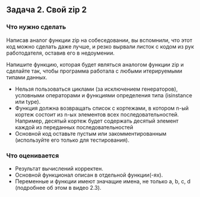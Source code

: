 ## Задача 2. Свой zip 2
### Что нужно сделать
Написав аналог функции zip на собеседовании, вы вспомнили, что этот код можно сделать даже лучше, и резко вырвали листок с кодом из рук работодателя, оставив его в недоумении.

Напишите функцию, которая будет являться аналогом функции zip и сделайте так, чтобы программа работала с любыми итерируемыми типами данных.

- Нельзя пользоваться циклами (за исключением генераторов), условными операторами и функциями определения типа (isinstance или type).
- Функция должна возвращать  список с кортежами, в котором n-ый кортеж состоит из n-ых элементов всех последовательностей. Например, десятый кортеж будет содержать десятый элемент каждой из переданных последовательностей
- Основной код оставьте пустым или закомментированным (используйте его только для тестирования).

### Что оценивается
- Результат вычислений корректен.
- Основной функционал описан в отдельной функции(-ях).
- Переменные и функции имеют значащие имена, не только a, b, c, d (подробнее об этом в видео 2.3).
